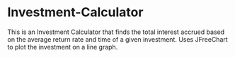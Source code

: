 # Investment-Calculator

This is an Investment Calculator that finds the total interest accrued based on the average return rate and time of a given investment.
Uses JFreeChart to plot the investment on a line graph.
